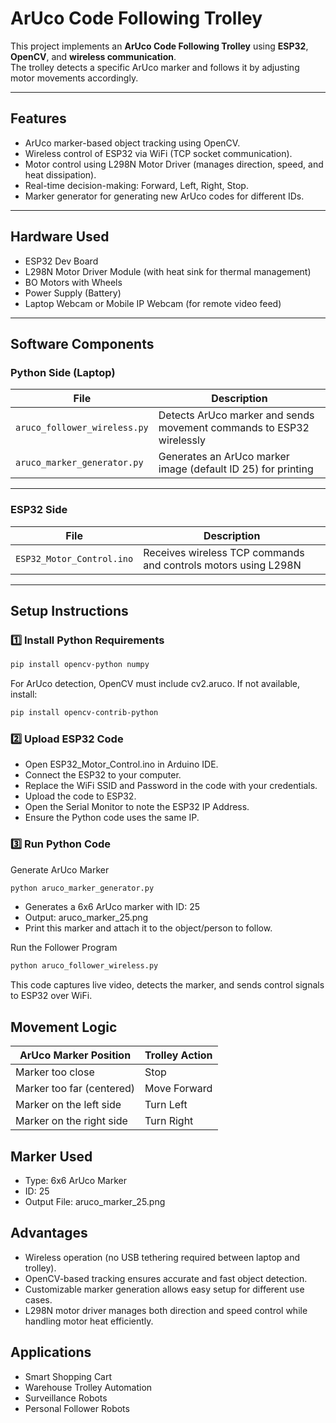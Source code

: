 # **ArUco Code Following Trolley**

This project implements an **ArUco Code Following Trolley** using **ESP32**, **OpenCV**, and **wireless communication**.  
The trolley detects a specific ArUco marker and follows it by adjusting motor movements accordingly.

---

## **Features**

- ArUco marker-based object tracking using OpenCV.
- Wireless control of ESP32 via WiFi (TCP socket communication).
- Motor control using L298N Motor Driver (manages direction, speed, and heat dissipation).
- Real-time decision-making: Forward, Left, Right, Stop.
- Marker generator for generating new ArUco codes for different IDs.

---

## **Hardware Used**

- ESP32 Dev Board
- L298N Motor Driver Module (with heat sink for thermal management)
- BO Motors with Wheels
- Power Supply (Battery)
- Laptop Webcam or Mobile IP Webcam (for remote video feed)

---

## **Software Components**

### **Python Side (Laptop)**

| File | Description |
|---|---|
| `aruco_follower_wireless.py` | Detects ArUco marker and sends movement commands to ESP32 wirelessly |
| `aruco_marker_generator.py` | Generates an ArUco marker image (default ID 25) for printing |

---

### **ESP32 Side**

| File | Description |
|---|---|
| `ESP32_Motor_Control.ino` | Receives wireless TCP commands and controls motors using L298N |

---

## **Setup Instructions**

### **1️⃣ Install Python Requirements**

```bash
pip install opencv-python numpy
```
For ArUco detection, OpenCV must include cv2.aruco.
If not available, install:
```bash
pip install opencv-contrib-python
```
### **2️⃣ Upload ESP32 Code**
- Open ESP32_Motor_Control.ino in Arduino IDE.
- Connect the ESP32 to your computer.
- Replace the WiFi SSID and Password in the code with your credentials.
- Upload the code to ESP32.
- Open the Serial Monitor to note the ESP32 IP Address.
- Ensure the Python code uses the same IP.
### **3️⃣ Run Python Code**
Generate ArUco Marker
```bash
python aruco_marker_generator.py
```
- Generates a 6x6 ArUco marker with ID: 25
- Output: aruco_marker_25.png
- Print this marker and attach it to the object/person to follow.

Run the Follower Program
```bash
python aruco_follower_wireless.py
```
This code captures live video, detects the marker, and sends control signals to ESP32 over WiFi.

## **Movement Logic**
| ArUco Marker Position | Trolley Action |
|---|---|
|Marker too close|	Stop|
|Marker too far (centered)|	Move Forward|
|Marker on the left side|	Turn Left|
|Marker on the right side|	Turn Right|

## **Marker Used**
- Type: 6x6 ArUco Marker
- ID: 25
- Output File: aruco_marker_25.png

## **Advantages**
- Wireless operation (no USB tethering required between laptop and trolley).
- OpenCV-based tracking ensures accurate and fast object detection.
- Customizable marker generation allows easy setup for different use cases.
- L298N motor driver manages both direction and speed control while handling motor heat efficiently.

## **Applications**
- Smart Shopping Cart
- Warehouse Trolley Automation
- Surveillance Robots
- Personal Follower Robots

